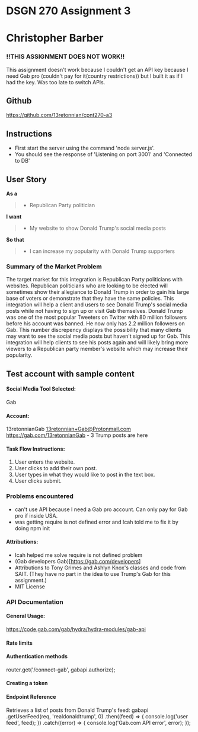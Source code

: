 # DSGN 270 Assignment 3
# Christopher Barber

### !!THIS ASSIGNMENT DOES NOT WORK!!
This assignment doesn't work because I couldn't get an API key because I need Gab pro (couldn't pay for it(country restrictions)) but I built it as if I had the key. Was too late to switch APIs.

## Github
https://github.com/13retonnian/cpnt270-a3

## Instructions
- First start the server using the command 'node server.js'.
- You should see the response of 'Listening on port 3001' and 'Connected to DB'

## User Story

**As a**

> * Republican Party politician

**I want**

> * My website to show Donald Trump's social media posts

**So that**

> * I can increase my popularity with Donald Trump supporters

### Summary of the Market Problem

The target market for this integration is Republican Party politicians with websites. Republican politicians who are looking to be elected will sometimes show their allegiance to Donald Trump in order to gain his large base of voters or demonstrate that they have the same policies. This integration will help a client and users to see Donald Trump's social media posts while not having to sign up or visit Gab themselves. Donald Trump was one of the most popular Tweeters on Twitter with 80 million followers before his account was banned. He now only has 2.2 million followers on Gab. This number discrepency displays the possibility that many clients may want to see the social media posts but haven't signed up for Gab. This integration will help clients to see his posts again and will likely bring more viewers to a Republican party member's website which may increase their popularity.

## Test account with sample content

#### Social Media Tool Selected:
Gab
#### Account:
13retonnianGab
13retonnian+Gab@Protonmail.com
https://gab.com/13retonnianGab - 3 Trump posts are here

#### Task Flow Instructions:

1. User enters the website.
2. User clicks to add their own post.
3. User types in what they would like to post in the text box.
4. User clicks submit.

### Problems encountered
- can't use API because I need a Gab pro account. Can only pay for Gab pro if inside USA.
- was getting require is not defined error and Icah told me to fix it by doing npm init

#### Attributions:
- Icah helped me solve require is not defined problem
- (Gab developers Gab)[https://gab.com/developers]
- Attributions to Tony Grimes and Ashlyn Knox's classes and code from SAIT. (They have no part in the idea to use Trump's Gab for this assignment.)
- MIT License

### API Documentation
#### General Usage:
https://code.gab.com/gab/hydra/hydra-modules/gab-api

#### Rate limits
#### Authentication methods
router.get('/connect-gab', gabapi.authorize);
#### Creating a token
#### Endpoint Reference
Retrieves a list of posts from Donald Trump's feed:
gabapi
.getUserFeed(req, 'realdonaldtrump', 0)
.then((feed) => {
  console.log('user feed', feed);
})
.catch((error) => {
  console.log('Gab.com API error', error);
});


<!-- 5 points: In the project README, include relevant links from the Developer API Documentation:
General Usage
Rate limits
Authentication methods
Creating a token
Endpoint Reference -->

<!-- 
Create a public web page that displays social content in a way that supports your User Story.

To be included in the project README. Define instructions as a Task Flow for the potential client to test the integration. For example:

Go to web page and take note of the current content.
content can be displayed using an embed strategy offered by the social tool.
Log into social tool (include creds in brightspace comment).
Make a change or add a new post in social tool admin.
Refresh output page to confirm content has changed.
Further notes:

Attempts should be made to extend the functionality beyond any examples covered in class. In other words, don't just copy what your instructor did.
Points given for unique use of the tool that goes beyond simply displaying content. For example:
Content only displayed when a particular hashtag is present in description.
Displaying content that is added to a particular collection.
Displaying a list with pagination.
Task can be to create a new post (i.e. new "daily special" OR edit the existing content in some significant way that supports the User Story (i.e. label an existing post as "featured" to change the output of the integration).
One of the three non-lorem posts may be used as sample content for the client to use to create a new post.
Include relevant supporting links from the user documentation of the social tool you've chosen (i.e. "How to create an Instagram Post" from the IG website).
Your instructor will follow these instructions to mark this assignment so be clear and concise. -->